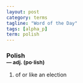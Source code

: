 ```yaml
---
layout: post
category: terms
tagline: "Word of the Day"
tags: [alpha_p]
term: polish
---
```


<h3>Polish<br/> <small>&mdash; adj. (po<span>&middot;</span>lish)</small></h3>
<p><ol><li>of or like an election</li>
</ol></p>
